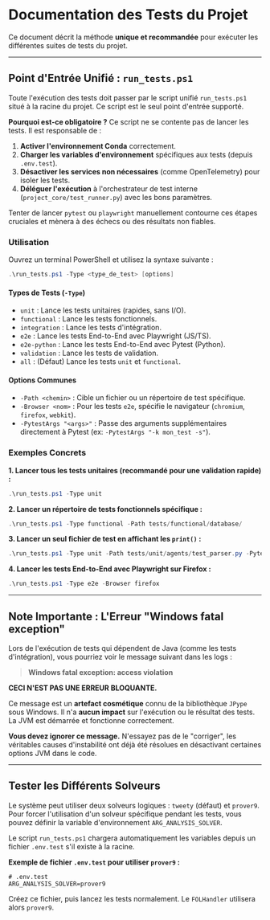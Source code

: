 # Documentation des Tests du Projet

Ce document décrit la méthode **unique et recommandée** pour exécuter les différentes suites de tests du projet.

---

## Point d'Entrée Unifié : `run_tests.ps1`

Toute l'exécution des tests doit passer par le script unifié `run_tests.ps1` situé à la racine du projet. Ce script est le seul point d'entrée supporté.

**Pourquoi est-ce obligatoire ?**
Ce script ne se contente pas de lancer les tests. Il est responsable de :
1.  **Activer l'environnement Conda** correctement.
2.  **Charger les variables d'environnement** spécifiques aux tests (depuis `.env.test`).
3.  **Désactiver les services non nécessaires** (comme OpenTelemetry) pour isoler les tests.
4.  **Déléguer l'exécution** à l'orchestrateur de test interne (`project_core/test_runner.py`) avec les bons paramètres.

Tenter de lancer `pytest` ou `playwright` manuellement contourne ces étapes cruciales et mènera à des échecs ou des résultats non fiables.

### Utilisation

Ouvrez un terminal PowerShell et utilisez la syntaxe suivante :

```powershell
.\run_tests.ps1 -Type <type_de_test> [options]
```

#### Types de Tests (`-Type`)
- `unit` : Lance les tests unitaires (rapides, sans I/O).
- `functional` : Lance les tests fonctionnels.
- `integration` : Lance les tests d'intégration.
- `e2e` : Lance les tests End-to-End avec Playwright (JS/TS).
- `e2e-python` : Lance les tests End-to-End avec Pytest (Python).
- `validation` : Lance les tests de validation.
- `all` : (Défaut) Lance les tests `unit` et `functional`.

#### Options Communes
- `-Path <chemin>` : Cible un fichier ou un répertoire de test spécifique.
- `-Browser <nom>` : Pour les tests `e2e`, spécifie le navigateur (`chromium`, `firefox`, `webkit`).
- `-PytestArgs "<args>"` : Passe des arguments supplémentaires directement à Pytest (ex: `-PytestArgs "-k mon_test -s"`).

### Exemples Concrets

**1. Lancer tous les tests unitaires (recommandé pour une validation rapide) :**
```powershell
.\run_tests.ps1 -Type unit
```

**2. Lancer un répertoire de tests fonctionnels spécifique :**
```powershell
.\run_tests.ps1 -Type functional -Path tests/functional/database/
```

**3. Lancer un seul fichier de test en affichant les `print()` :**
```powershell
.\run_tests.ps1 -Type unit -Path tests/unit/agents/test_parser.py -PytestArgs "-s"
```

**4. Lancer les tests End-to-End avec Playwright sur Firefox :**
```powershell
.\run_tests.ps1 -Type e2e -Browser firefox
```

---

## Note Importante : L'Erreur "Windows fatal exception"

Lors de l'exécution de tests qui dépendent de Java (comme les tests d'intégration), vous pourriez voir le message suivant dans les logs :

> **Windows fatal exception: access violation**

**CECI N'EST PAS UNE ERREUR BLOQUANTE.**

Ce message est un **artefact cosmétique** connu de la bibliothèque `JPype` sous Windows. Il n'a **aucun impact** sur l'exécution ou le résultat des tests. La JVM est démarrée et fonctionne correctement.

**Vous devez ignorer ce message.** N'essayez pas de le "corriger", les véritables causes d'instabilité ont déjà été résolues en désactivant certaines options JVM dans le code.

---

## Tester les Différents Solveurs

Le système peut utiliser deux solveurs logiques : `tweety` (défaut) et `prover9`. Pour forcer l'utilisation d'un solveur spécifique pendant les tests, vous pouvez définir la variable d'environnement `ARG_ANALYSIS_SOLVER`.

Le script `run_tests.ps1` chargera automatiquement les variables depuis un fichier `.env.test` s'il existe à la racine.

**Exemple de fichier `.env.test` pour utiliser `prover9` :**
```
# .env.test
ARG_ANALYSIS_SOLVER=prover9
```

Créez ce fichier, puis lancez les tests normalement. Le `FOLHandler` utilisera alors `prover9`.